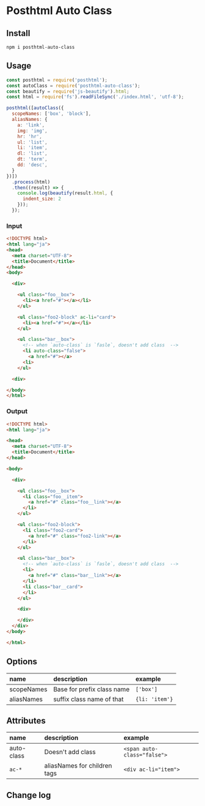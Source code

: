 # Posthtml Auto Class

## Install

```
npm i posthtml-auto-class
```

## Usage

```js
const posthtml = require('posthtml');
const autoClass = require('posthtml-auto-class');
const beautify = require('js-beautify').html;
const html = require('fs').readFileSync('./index.html', 'utf-8');

posthtml([autoClass({
  scopeNames: ['box', 'block'],
  aliasNames: {
    a: 'link',
    img: 'img',
    hr: 'hr',
    ul: 'list',
    li: 'item',
    dl: 'list',
    dt: 'term',
    dd: 'desc',
  }
})])
  .process(html)
  .then((result) => {
    console.log(beautify(result.html, {
      indent_size: 2
    }));
  });

```

### Input

```html
<!DOCTYPE html>
<html lang="ja">
<head>
  <meta charset="UTF-8">
  <title>Document</title>
</head>
<body>

  <div>

    <ul class="foo__box">
      <li><a href="#"></a></li>
    </ul>

    <ul class="foo2-block" ac-li="card">
      <li><a href="#"></a></li>
    </ul>

    <ul class="bar__box">
      <!-- when `auto-class` is `fasle`, doesn't add class  -->
      <li auto-class="false">
        <a href="#"></a>
      <li>
    </ul>

  <div>

</body>
</html>

```

### Output

```html
<!DOCTYPE html>
<html lang="ja">

<head>
  <meta charset="UTF-8">
  <title>Document</title>
</head>

<body>

  <div>

    <ul class="foo__box">
      <li class="foo__item">
        <a href="#" class="foo__link"></a>
      </li>
    </ul>

    <ul class="foo2-block">
      <li class="foo2-card">
        <a href="#" class="foo2-link"></a>
      </li>
    </ul>

    <ul class="bar__box">
      <!-- when `auto-class` is `fasle`, doesn't add class  -->
      <li>
        <a href="#" class="bar__link"></a>
      </li>
      <li class="bar__card">
      </li>
    </ul>

    <div>

    </div>
  </div>
</body>

</html>
```

## Options
|name|description|example|
|:--|:--|:--|
|scopeNames|Base for prefix class name|`['box']`|
|aliasNames|suffix class name of that|`{li: 'item'}`|

## Attributes
|name|description|example|
|:--|:--|:--|
|auto-class|Doesn't add class|`<span auto-class="false">`|
|`ac-*`|aliasNames for children tags|`<div ac-li="item">`|

## Change log
